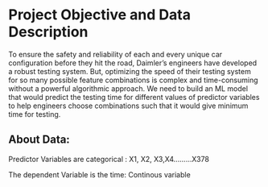 
# Project Objective and Data Description

To ensure the safety and reliability of each and every unique car configuration before they hit the road, Daimler’s engineers have developed a robust testing system. But, optimizing the speed of their testing system for so many possible feature combinations is complex and time-consuming without a powerful algorithmic approach.
We need to build an ML model that would predict the testing time for different values of predictor variables to help engineers choose combinations such that it would give minimum time for testing.

## About Data:
Predictor Variables are categorical : X1, X2, X3,X4………X378

The dependent Variable is the time: Continous variable



